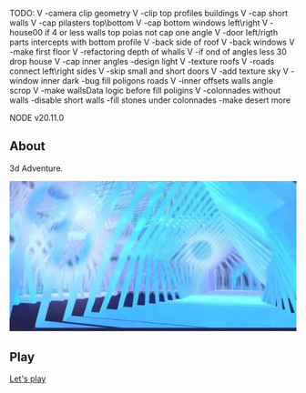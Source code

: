 TODO: 
V -camera clip geometry
V -clip top profiles buildings
V -cap short walls
V -cap pilasters top\bottom
V -cap bottom windows left\right 
V -house00 if 4 or less walls top poias not cap one angle
V -door left/rigth parts intercepts with bottom profile
V -back side of roof 
V -back windows
V -make first floor 
V -refactoring depth of whalls
V -if ond of angles less 30 drop house
V -cap inner angles
-design light
V -texture roofs
V -roads connect left\right sides
V -skip small and short doors
V -add texture sky 
V -window inner dark
-bug fill poligons roads
V -inner offsets walls angle scrop
V -make wallsData logic before fill poligins 
V -colonnades without walls
-disable short walls
-fill stones under colonnades
-make desert more


NODE v20.11.0

About
------------   
3d Adventure.  
  
  
![pic](https://raw.githubusercontent.com/fire888/240612_labirint_ch8/refs/heads/master/templates/start-img.webp)

Play
------------ 
[Let's play](https://js.otrisovano.ru/android/chapter08/)
